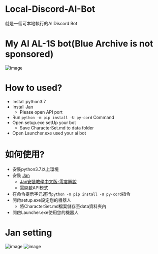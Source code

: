 # Local-Discord-AI-Bot
就是一個可本地執行的AI Discord Bot

# My AI AL-1S bot(Blue Archive is not sponsored)
![image](https://github.com/LilyRasPi0502/Local-Discord-AI-Bot/assets/115215163/716c66f2-f171-43b4-bb87-7cbdb19b33e8)


# How to used?
- Install python3.7
- Install [Jan](https://github.com/janhq/jan)
  - Please open API port
- Run `python -m pip install -U py-cord` Command
- Open setup.exe setUp your bot
  - Save CharacterSet.md to data folder
- Open Launcher.exe used your ai bot

# 如何使用?
- 安裝python3.7以上環境
- 安裝 [Jan](https://github.com/janhq/jan)
  - [Jan安裝教學中文版-零度解說](https://www.youtube.com/watch?v=gf8Phs2YXWU)
  - 需開啟API模式
- 在命令提示字元運行`python -m pip install -U py-cord`指令
- 開啟setup.exe設定您的機器人
  - 將CharacterSet.md檔案儲存至data資料夾內
- 開啟Launcher.exe使用您的機器人

# Jan setting
![image](https://github.com/LilyRasPi0502/Local-Discord-AI-Bot/assets/115215163/f96a8403-0d32-408e-95c7-8ecf263b44d9)
![image](https://github.com/LilyRasPi0502/Local-Discord-AI-Bot/assets/115215163/08ba0351-bdd4-4851-918d-e3ca9930f26d)

